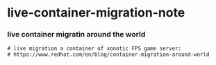 # live-container-migration-note

### live container migratin around the world


```
# live migration a container of xonotic FPS game server:
# https://www.redhat.com/en/blog/container-migration-around-world
```

